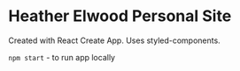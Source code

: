 # Heather Elwood Personal Site

Created with React Create App. Uses styled-components.

`npm start` - to run app locally
